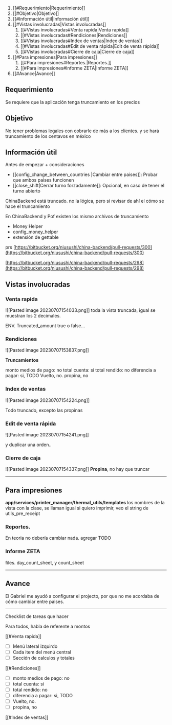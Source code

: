 1. [[#Requerimiento|Requerimiento]]
1. [[#Objetivo|Objetivo]]
1. [[#Información útil|Información útil]]
1. [[#Vistas involucradas|Vistas involucradas]]
	1. [[#Vistas involucradas#Venta rapida|Venta rapida]]
	1. [[#Vistas involucradas#Rendiciones|Rendiciones]]
	1. [[#Vistas involucradas#Index de ventas|Index de ventas]]
	1. [[#Vistas involucradas#Edit de venta rápida|Edit de venta rápida]]
	1. [[#Vistas involucradas#Cierre de caja|Cierre de caja]]
1. [[#Para impresiones|Para impresiones]]
	1. [[#Para impresiones#Reportes.|Reportes.]]
	1. [[#Para impresiones#Informe ZETA|Informe ZETA]]
1. [[#Avance|Avance]]


## Requerimiento

Se requiere que la aplicación tenga truncamiento en los precios

## Objetivo

No tener problemas legales con cobrarle de más a los clientes. y se hará truncamiento de los centavos en méxico


## Información útil

Antes de empezar + consideraciones
- [[config_change_between_countries |Cambiar entre paises]]: Probar que ambos paises funcionen
- [[close_shift|Cerrar turno forzadamente]]: Opcional, en caso de tener el turno abierto

ChinaBackend está truncado. no la lógica, pero si revisar de ahí el cómo se hace el truncamiento

En ChinaBackend y Pof existen los mismo archivos de truncamiento

- Money Helper
- config_money_helper
- extensión de gettable

prs
[https://bitbucket.org/niusushi/china-backend/pull-requests/300](https://bitbucket.org/niusushi/china-backend/pull-requests/300)

[https://bitbucket.org/niusushi/china-backend/pull-requests/298](https://bitbucket.org/niusushi/china-backend/pull-requests/298)


## Vistas involucradas

### Venta rapida
![[Pasted image 20230707154033.png]]
toda la vista truncada, igual se muestran los 2 decimales.


ENV. Truncated_amount true o false... 
### Rendiciones
![[Pasted image 20230707153837.png]]

**Truncamientos**

monto medios de pago: no
total cuenta: si
total rendido: no
diferencia a pagar: si, TODO
Vuelto, no.
propina, no

### Index de ventas
![[Pasted image 20230707154224.png]]

Todo truncado, excepto las propinas

### Edit de venta rápida
![[Pasted image 20230707154241.png]] 

y duplicar una orden..
### Cierre de caja
![[Pasted image 20230707154337.png]]
**Propina**, no hay que truncar

---
## Para impresiones

**app/services/printer_manager/thermal_utils/templates**
los nombres de la vista con la clase, se llaman igual
si quiero imprimir, veo el string de utils_pre_receipt


### Reportes.
En teoria no debería cambiar nada. agregar TODO

### Informe ZETA
files.
day_count_sheet, y count_sheet

---
## Avance

El Gabriel me ayudó a configurar el projecto, por que no me acordaba de cómo cambiar entre paises.


---
Checklist de tareas que hacer 

Para todos, habla de referente a montos

[[#Venta rapida]]
- [ ] Menú lateral izquirdo
- [ ] Cada item del menú central
- [ ] Sección de calculos y totales

[[#Rendiciones]]
- [ ] monto medios de pago: no
- [ ] total cuenta: si
- [ ] total rendido: no
- [ ] diferencia a pagar: si, TODO
- [ ] Vuelto, no.
- [ ] propina, no

[[#Index de ventas]]
